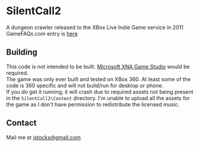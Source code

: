 # SilentCall2
A dungeon crawler released to the XBox Live Indie Game service in 2011  
GameFAQs.com entry is [here](https://gamefaqs.gamespot.com/xbox360/653176-silent-call-2)

## Building
This code is not intended to be built. [Microsoft XNA Game Studio](https://www.microsoft.com/en-gb/download/details.aspx?id=23714) would be required.  
The game was only ever built and tested on XBox 360. At least some of the code is 360 specific and will not build/run for desktop or phone.    
If you _do_ get it running; it will crash due to required assets not being present in the `SilentCall2\Content` directory. I'm unable to upload all the assets for the game as I don't have permission to redistribute the licensed music.

## Contact
Mail me at jstocks@gmail.com
